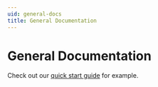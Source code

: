 ```yaml
---
uid: general-docs
title: General Documentation
---
```


# General Documentation

Check out our [quick start guide](xref:admin-quick-start) for example.